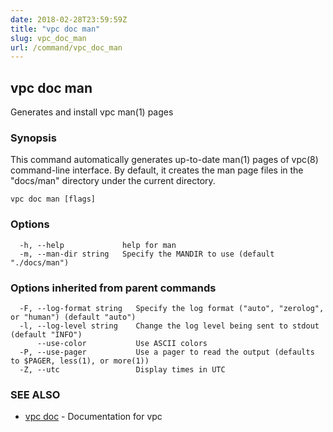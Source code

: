 ```yaml
---
date: 2018-02-28T23:59:59Z
title: "vpc doc man"
slug: vpc_doc_man
url: /command/vpc_doc_man
---
```

## vpc doc man

Generates and install vpc man(1) pages

### Synopsis


This command automatically generates up-to-date man(1) pages of vpc(8)
command-line interface.  By default, it creates the man page files
in the "docs/man" directory under the current directory.

```
vpc doc man [flags]
```

### Options

```
  -h, --help             help for man
  -m, --man-dir string   Specify the MANDIR to use (default "./docs/man")
```

### Options inherited from parent commands

```
  -F, --log-format string   Specify the log format ("auto", "zerolog", or "human") (default "auto")
  -l, --log-level string    Change the log level being sent to stdout (default "INFO")
      --use-color           Use ASCII colors
  -P, --use-pager           Use a pager to read the output (defaults to $PAGER, less(1), or more(1))
  -Z, --utc                 Display times in UTC
```

### SEE ALSO
* [vpc doc](/command/vpc_doc)	 - Documentation for vpc

